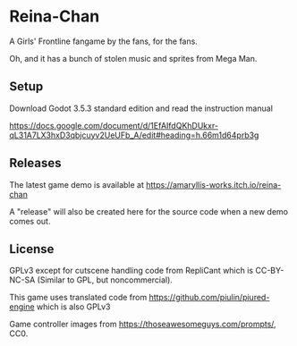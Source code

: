 # Reina-Chan

A Girls' Frontline fangame by the fans, for the fans.

Oh, and it has a bunch of stolen music and sprites from Mega Man.

## Setup

Download Godot 3.5.3 standard edition and read the instruction manual

<https://docs.google.com/document/d/1EfAIfdQKhDUkxr-qL31A7LX3hxD3qbjcuyv2UeUFb_A/edit#heading=h.66m1d64prb3g>

## Releases

The latest game demo is available at <https://amaryllis-works.itch.io/reina-chan>

A "release" will also be created here for the source code when a new demo comes out.

## License

GPLv3 except for cutscene handling code from RepliCant which is CC-BY-NC-SA (Similar to GPL, but noncommercial).

This game uses translated code from <https://github.com/piulin/piured-engine> which is also GPLv3

Game controller images from <https://thoseawesomeguys.com/prompts/>, CC0.
